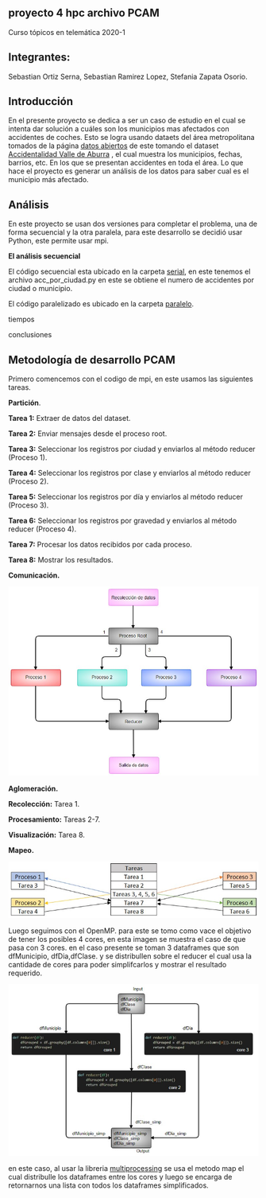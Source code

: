 

## proyecto 4 hpc archivo PCAM

Curso tópicos en telemática 2020-1 

## Integrantes: 

Sebastian Ortiz Serna, Sebastian Ramirez Lopez, Stefania Zapata Osorio. 


## Introducción

En el presente proyecto se dedica a ser un caso de estudio en el cual se intenta dar solución a cuáles son los municipios mas afectados con accidentes de coches.  Esto se logra usando dataets del área metropolitana tomados de la página [datos abiertos](https://datosabiertos.metropol.gov.co/search/type/dataset)
de este tomando el dataset [Accidentalidad Valle de Aburra](https://datosabiertos.metropol.gov.co/dataset/accidentalidad-valle-de-aburrá) , el cual muestra los municipios, fechas, barrios, etc. En los que se presentan accidentes en toda el área.  Lo que hace el proyecto es generar un análisis de los datos para saber cual es el municipio más afectado. 

## Análisis 

En este proyecto se usan dos versiones para completar el problema, una de forma secuencial y la otra paralela, para este desarrollo se decidió usar Python, este permite usar mpi. 

**El análisis secuencial**

El código secuencial esta ubicado en la carpeta [serial](https://github.com/sortizs/pr4-hpc/tree/master/serial), en este tenemos el archivo acc_por_ciudad.py en este se obtiene el numero de accidentes por ciudad o municipio.  

El código paralelizado  es ubicado en la carpeta [paralelo](https://github.com/sortizs/pr4-hpc/tree/master/paralelo).  


tiempos 

conclusiones


## Metodología de desarrollo PCAM

Primero comencemos con el codigo de mpi, en este usamos las siguientes tareas. 

**Partición**.

**Tarea 1:** Extraer de datos del dataset.

**Tarea 2:** Enviar mensajes desde el proceso root.

**Tarea 3:** Seleccionar los registros por ciudad y enviarlos al método reducer (Proceso 1).

**Tarea 4:** Seleccionar los registros por clase y enviarlos al método reducer (Proceso 2).

**Tarea 5:** Seleccionar los registros por día y enviarlos al método reducer (Proceso 3).

**Tarea 6:** Seleccionar los registros por gravedad y enviarlos al método reducer (Proceso 4).

**Tarea 7:** Procesar los datos recibidos por cada proceso.

**Tarea 8:** Mostrar los resultados.

**Comunicación.**

![alt text](https://github.com/sortizs/pr4-hpc/blob/master/images/diagrama-mpi.jpg?raw=true)

**Aglomeración.**

**Recolección:** Tarea 1.

**Procesamiento:** Tareas 2-7.

**Visualización:** Tarea 8.

**Mapeo.**

![alt text](https://github.com/sortizs/pr4-hpc/blob/master/images/mapeo-mpi.jpg?raw=true)



Luego seguimos con el OpenMP. para este se tomo como vace el objetivo de tener los posibles 4 cores, en esta imagen se muestra el caso de que pasa con 3 cores. 
en el caso presente se toman 3 dataframes que son dfMunicipio, dfDia,dfClase. 
y se distribullen sobre el reducer el cual usa la cantidade de cores para poder simplifcarlos y mostrar el resultado requerido.  


![alt text](https://github.com/sortizs/pr4-hpc/blob/master/images/diagrama-omp.jpeg?raw=true)


en este caso, al usar la libreria  [multiprocessing](https://docs.python.org/3.7/library/multiprocessing.html) se usa el metodo map el cual distribulle los dataframes entre los cores y luego se encarga de retornarnos una lista con todos los dataframes simplificados. 